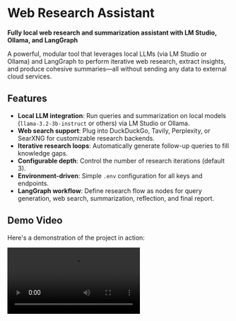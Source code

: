 # Web Research Assistant

**Fully local web research and summarization assistant with LM Studio, Ollama, and LangGraph**

A powerful, modular tool that leverages local LLMs (via LM Studio or Ollama) and LangGraph to perform iterative web research, extract insights, and produce cohesive summaries—all without sending any data to external cloud services.

## Features

- **Local LLM integration**: Run queries and summarization on local models (`llama-3.2-3b-instruct` or others) via LM Studio or Ollama.  
- **Web search support**: Plug into DuckDuckGo, Tavily, Perplexity, or SearXNG for customizable research backends.  
- **Iterative research loops**: Automatically generate follow-up queries to fill knowledge gaps.  
- **Configurable depth**: Control the number of research iterations (default 3).  
- **Environment-driven**: Simple `.env` configuration for all keys and endpoints.  
- **LangGraph workflow**: Define research flow as nodes for query generation, web search, summarization, reflection, and final report.  

## Demo Video

Here's a demonstration of the project in action:

<video controls src="path/to/demo.mp4" />

## Architecture
User Topic → [generate_query] → [web_research] → [summarize_sources]
↘←–[reflect_on_summary]←–(loops up to max_web_research_loops)→
↘→ [finalize_summary] → Summary

## Files

- **Configuration** (`configuration.py`): Pydantic model reading `.env` or Graph UI overrides.  
- **Utils** (`utils.py`): Search wrappers, deduplication, markdown conversion.  
- **LM wrapper** (`lmstudio.py`): Custom ChatOpenAI subclass pointing at local LM Studio.  
- **Prompts** (`prompts.py`): Templates for query writing, summarization, reflection.  
- **Graph** (`graph.py`): LangGraph nodes and routing logic.  
- **State** (`state.py`): Dataclasses defining graph state.  

## Prerequisites

- Python ≥ 3.11  
- [LM Studio](https://lmstudio.ai/) or [Ollama](https://ollama.ai/) running locally  
- Optional: `pip install -e .` in a virtual environment  

## Installation


git clone https://github.com/yourusername/ollama-deep-researcher.git
cd ollama-deep-researcher
python -m venv .venv
source .venv/bin/activate
pip install -U pip
pip install -e .[dev]


## Configuration
Copy .env.example to .env and fill in values:

# Search
SEARCH_API=duckduckgo
TAVILY_API_KEY=
PERPLEXITY_API_KEY=
SEARXNG_URL=http://localhost:8888

# LLM
LLM_PROVIDER=lmstudio   # or ollama
LOCAL_LLM=llama-3.2-3b-instruct
LMSTUDIO_BASE_URL=http://localhost:1234
OLLAMA_BASE_URL=http://localhost:11434

# Research
MAX_WEB_RESEARCH_LOOPS=3
FETCH_FULL_PAGE=true

# LangSmith (optional)
LANGSMITH_API_KEY=
LANGSMITH_TRACING=false

# For LM Studio compatibility
OPENAI_API_BASE=http://your-lmstudio-host:1234
OPENAI_API_KEY=not-needed

Running the Dev Server

langgraph dev  # starts on port 2024 by default

Open http://localhost:2024 in your browser to view the graph UI, inspect nodes, and adjust configuration on the fly.

Usage
In the LangGraph UI, enter your research topic in the research_topic input.

Click Run. The assistant will:

Generate an optimized search query

Fetch web results

Summarize findings

Reflect and generate follow-up queries

Produce a final summary with formatted sources

Download or copy the summary as needed.

Troubleshooting
Unexpected endpoint: Ensure OPENAI_API_BASE points to your LM Studio/Ollama host and you’re instantiating ChatLMStudio without extra base_url or model_name kwargs.

No generations found in stream: Disable streaming by setting stream=False in .invoke() or via the wrapper.

Prompt too large: Lower max_tokens via LMSTUDIO_MAX_TOKENS in your .env or per-node max_tokens in code.

Contributing
Fork the repo

Create a branch: git checkout -b feature/my-feature

Commit: git commit -am 'Add new feature'

Push: git push origin feature/my-feature

Open a pull request

License
This project is licensed under the MIT License. See LICENSE for details.

Built with ❤️ using LangChain, LangGraph, LM Studio, and Ollama.

